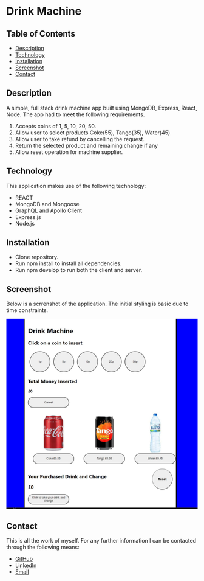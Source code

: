 # Drink Machine

## Table of Contents
* [Description](#description)
* [Technology](#technology)
* [Installation](#installation)
* [Screenshot](#screenshot)
* [Contact](#contact)

## Description

A simple, full stack drink machine app built using MongoDB, Express, React, Node. The app had to meet the following requirements.

1. Accepts coins of 1, 5, 10, 20, 50.
2.	 Allow user to select products Coke(55), Tango(35), Water(45)
3.	 Allow user to take refund by cancelling the request.
4.	 Return the selected product and remaining change if any
5.	 Allow reset operation for machine supplier.

## Technology

This application makes use of the following technology:
* REACT
* MongoDB and Mongoose
* GraphQL and Apollo Client
* Express.js
* Node.js

## Installation 
* Clone repository.
* Run npm install to install all dependencies.
* Run npm develop to run both the client and server.

## Screenshot

Below is a scrrenshot of the application. The initial styling is basic due to time constraints.

![Screenshot](./docs/drink-machine-image.JPG)

## Contact

This is all the work of myself. For any further information I can be contacted through the following means:

* [GitHub](https://github.com/Ross-White)
* [LinkedIn](https://www.linkedin.com/in/ross-white1/)
* [Email](mailto:info@ross-white.co.uk)